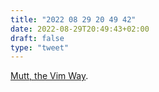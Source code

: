 ```yaml
---
title: "2022 08 29 20 49 42"
date: 2022-08-29T20:49:43+02:00
draft: false
type: "tweet"
---
```


[Mutt, the Vim Way](https://www.ryanlue.com/posts/2017-05-21-mutt-the-vim-way).
